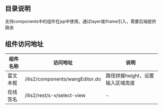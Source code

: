 ## 目录说明
支持components中的组件在jsp中使用，通过layer或iframe引入，需要后端提供路由

## 组件访问地址

| 组件名称 | 访问地址 | 说明 |
| ---- | ---- | ---- |
| 富文本框 | /ilis2/components/wangEditor.do | 路径拼接height，设置输入区域高度 |
| 在线签名 | /ilis2/rest/s-v/select-view | - |

